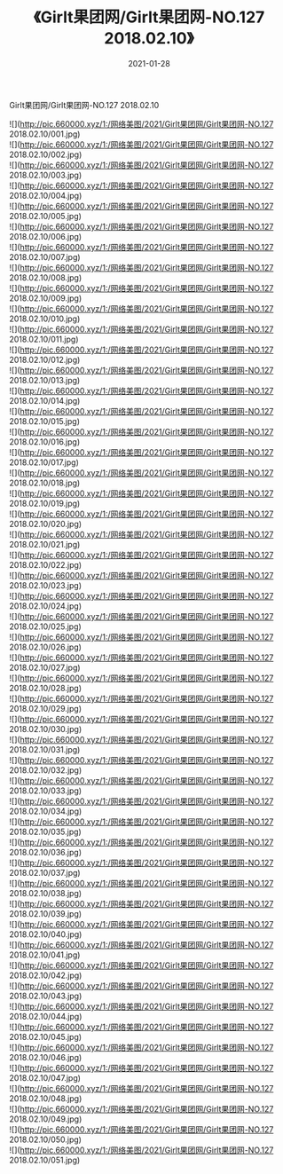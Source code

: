 ﻿---
layout: post
title:  《Girlt果团网/Girlt果团网-NO.127 2018.02.10》
date:   2021-01-28
img: http://pic.660000.xyz/1:/网络美图/2021/Girlt果团网/Girlt果团网-NO.127 2018.02.10/000.jpg
categories: [美女, 清纯, 唯美]
---

Girlt果团网/Girlt果团网-NO.127 2018.02.10

 ![](http://pic.660000.xyz/1:/网络美图/2021/Girlt果团网/Girlt果团网-NO.127 2018.02.10/001.jpg) <br>![](http://pic.660000.xyz/1:/网络美图/2021/Girlt果团网/Girlt果团网-NO.127 2018.02.10/002.jpg) <br>![](http://pic.660000.xyz/1:/网络美图/2021/Girlt果团网/Girlt果团网-NO.127 2018.02.10/003.jpg) <br>![](http://pic.660000.xyz/1:/网络美图/2021/Girlt果团网/Girlt果团网-NO.127 2018.02.10/004.jpg) <br>![](http://pic.660000.xyz/1:/网络美图/2021/Girlt果团网/Girlt果团网-NO.127 2018.02.10/005.jpg) <br>![](http://pic.660000.xyz/1:/网络美图/2021/Girlt果团网/Girlt果团网-NO.127 2018.02.10/006.jpg) <br>![](http://pic.660000.xyz/1:/网络美图/2021/Girlt果团网/Girlt果团网-NO.127 2018.02.10/007.jpg) <br>![](http://pic.660000.xyz/1:/网络美图/2021/Girlt果团网/Girlt果团网-NO.127 2018.02.10/008.jpg) <br>![](http://pic.660000.xyz/1:/网络美图/2021/Girlt果团网/Girlt果团网-NO.127 2018.02.10/009.jpg) <br>![](http://pic.660000.xyz/1:/网络美图/2021/Girlt果团网/Girlt果团网-NO.127 2018.02.10/010.jpg) <br>![](http://pic.660000.xyz/1:/网络美图/2021/Girlt果团网/Girlt果团网-NO.127 2018.02.10/011.jpg) <br>![](http://pic.660000.xyz/1:/网络美图/2021/Girlt果团网/Girlt果团网-NO.127 2018.02.10/012.jpg) <br>![](http://pic.660000.xyz/1:/网络美图/2021/Girlt果团网/Girlt果团网-NO.127 2018.02.10/013.jpg) <br>![](http://pic.660000.xyz/1:/网络美图/2021/Girlt果团网/Girlt果团网-NO.127 2018.02.10/014.jpg) <br>![](http://pic.660000.xyz/1:/网络美图/2021/Girlt果团网/Girlt果团网-NO.127 2018.02.10/015.jpg) <br>![](http://pic.660000.xyz/1:/网络美图/2021/Girlt果团网/Girlt果团网-NO.127 2018.02.10/016.jpg) <br>![](http://pic.660000.xyz/1:/网络美图/2021/Girlt果团网/Girlt果团网-NO.127 2018.02.10/017.jpg) <br>![](http://pic.660000.xyz/1:/网络美图/2021/Girlt果团网/Girlt果团网-NO.127 2018.02.10/018.jpg) <br>![](http://pic.660000.xyz/1:/网络美图/2021/Girlt果团网/Girlt果团网-NO.127 2018.02.10/019.jpg) <br>![](http://pic.660000.xyz/1:/网络美图/2021/Girlt果团网/Girlt果团网-NO.127 2018.02.10/020.jpg) <br>![](http://pic.660000.xyz/1:/网络美图/2021/Girlt果团网/Girlt果团网-NO.127 2018.02.10/021.jpg) <br>![](http://pic.660000.xyz/1:/网络美图/2021/Girlt果团网/Girlt果团网-NO.127 2018.02.10/022.jpg) <br>![](http://pic.660000.xyz/1:/网络美图/2021/Girlt果团网/Girlt果团网-NO.127 2018.02.10/023.jpg) <br>![](http://pic.660000.xyz/1:/网络美图/2021/Girlt果团网/Girlt果团网-NO.127 2018.02.10/024.jpg) <br>![](http://pic.660000.xyz/1:/网络美图/2021/Girlt果团网/Girlt果团网-NO.127 2018.02.10/025.jpg) <br>![](http://pic.660000.xyz/1:/网络美图/2021/Girlt果团网/Girlt果团网-NO.127 2018.02.10/026.jpg) <br>![](http://pic.660000.xyz/1:/网络美图/2021/Girlt果团网/Girlt果团网-NO.127 2018.02.10/027.jpg) <br>![](http://pic.660000.xyz/1:/网络美图/2021/Girlt果团网/Girlt果团网-NO.127 2018.02.10/028.jpg) <br>![](http://pic.660000.xyz/1:/网络美图/2021/Girlt果团网/Girlt果团网-NO.127 2018.02.10/029.jpg) <br>![](http://pic.660000.xyz/1:/网络美图/2021/Girlt果团网/Girlt果团网-NO.127 2018.02.10/030.jpg) <br>![](http://pic.660000.xyz/1:/网络美图/2021/Girlt果团网/Girlt果团网-NO.127 2018.02.10/031.jpg) <br>![](http://pic.660000.xyz/1:/网络美图/2021/Girlt果团网/Girlt果团网-NO.127 2018.02.10/032.jpg) <br>![](http://pic.660000.xyz/1:/网络美图/2021/Girlt果团网/Girlt果团网-NO.127 2018.02.10/033.jpg) <br>![](http://pic.660000.xyz/1:/网络美图/2021/Girlt果团网/Girlt果团网-NO.127 2018.02.10/034.jpg) <br>![](http://pic.660000.xyz/1:/网络美图/2021/Girlt果团网/Girlt果团网-NO.127 2018.02.10/035.jpg) <br>![](http://pic.660000.xyz/1:/网络美图/2021/Girlt果团网/Girlt果团网-NO.127 2018.02.10/036.jpg) <br>![](http://pic.660000.xyz/1:/网络美图/2021/Girlt果团网/Girlt果团网-NO.127 2018.02.10/037.jpg) <br>![](http://pic.660000.xyz/1:/网络美图/2021/Girlt果团网/Girlt果团网-NO.127 2018.02.10/038.jpg) <br>![](http://pic.660000.xyz/1:/网络美图/2021/Girlt果团网/Girlt果团网-NO.127 2018.02.10/039.jpg) <br>![](http://pic.660000.xyz/1:/网络美图/2021/Girlt果团网/Girlt果团网-NO.127 2018.02.10/040.jpg) <br>![](http://pic.660000.xyz/1:/网络美图/2021/Girlt果团网/Girlt果团网-NO.127 2018.02.10/041.jpg) <br>![](http://pic.660000.xyz/1:/网络美图/2021/Girlt果团网/Girlt果团网-NO.127 2018.02.10/042.jpg) <br>![](http://pic.660000.xyz/1:/网络美图/2021/Girlt果团网/Girlt果团网-NO.127 2018.02.10/043.jpg) <br>![](http://pic.660000.xyz/1:/网络美图/2021/Girlt果团网/Girlt果团网-NO.127 2018.02.10/044.jpg) <br>![](http://pic.660000.xyz/1:/网络美图/2021/Girlt果团网/Girlt果团网-NO.127 2018.02.10/045.jpg) <br>![](http://pic.660000.xyz/1:/网络美图/2021/Girlt果团网/Girlt果团网-NO.127 2018.02.10/046.jpg) <br>![](http://pic.660000.xyz/1:/网络美图/2021/Girlt果团网/Girlt果团网-NO.127 2018.02.10/047.jpg) <br>![](http://pic.660000.xyz/1:/网络美图/2021/Girlt果团网/Girlt果团网-NO.127 2018.02.10/048.jpg) <br>![](http://pic.660000.xyz/1:/网络美图/2021/Girlt果团网/Girlt果团网-NO.127 2018.02.10/049.jpg) <br>![](http://pic.660000.xyz/1:/网络美图/2021/Girlt果团网/Girlt果团网-NO.127 2018.02.10/050.jpg) <br>![](http://pic.660000.xyz/1:/网络美图/2021/Girlt果团网/Girlt果团网-NO.127 2018.02.10/051.jpg) <br>
